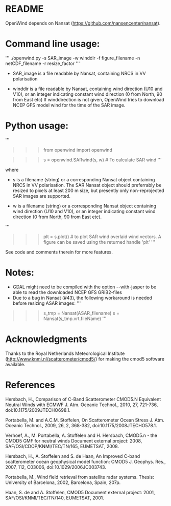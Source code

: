 # README  

OpenWind depends on Nansat (https://github.com/nansencenter/nansat). 

# Command line usage:

'''
./openwind.py -s SAR_image -w winddir -f figure_filename -n netCDF_filename -r resize_factor
'''

- SAR_image is a file readable by Nansat, containing NRCS in VV polarisation

- winddir is a file readable by Nansat, containing wind direction (U10 and V10), or an integer indicating constant wind direction (0 from North, 90 from East etc)
If winddirection is not given, OpenWind tries to download NCEP GFS model wind for the time of the SAR image.

# Python usage:
'''
>>> from openwind import openwind

>>> s = openwind.SARwind(s, w) # To calculate SAR wind
'''

where 
- s is a filename (string) or a corresponding Nansat object containing NRCS in VV polarisation. The SAR Nansat object should preferrably be resized to pixels at least 200 m size, but presently only non-reprojected SAR images are supported.

- w is a filename (string) or a corresponding Nansat object containing wind direction (U10 and V10), or an integer indicating constant wind direction (0 from North, 90 from East etc).

'''
>>> plt = s.plot() # to plot SAR wind overlaid wind vectors. A figure can be saved using the returned handle 'plt'
'''

See code and comments therein for more features.

# Notes:
- GDAL might need to be compiled with the option --with-jasper to be able to read the downloaded NCEP GFS GRIB2-files
- Due to a bug in Nansat (#43), the following workaround is needed before resizing ASAR images:
'''
>>> s_tmp = Nansat(ASAR_filename)
>>> s = Nansat(s_tmp.vrt.fileName)
'''

# Acknowledgments

Thanks to the Royal Netherlands Meteorological Institute
(http://www.knmi.nl/scatterometer/cmod5/) for making the cmod5 software
available.

# References

Hersbach, H., Comparison of C-Band Scatterometer CMOD5.N Equivalent Neutral
Winds with ECMWF J. Atm. Oceanic Technol., 2010, 27, 721-736,
doi:10.1175/2009JTECHO698.1.

Portabella, M. and A.C.M. Stoffelen, On Scatterometer Ocean Stress J. Atm.
Oceanic Technol., 2009, 26, 2, 368-382, doi:10.1175/2008JTECHO578.1.

Verhoef, A., M. Portabella, A. Stoffelen and H. Hersbach, CMOD5.n - the CMOD5
GMF for neutral winds Document external project: 2008,
SAF/OSI/CDOP/KNMI/TEC/TN/165, EUMETSAT, 2008.

Hersbach, H., A. Stoffelen and S. de Haan, An Improved C-band scatterometer
ocean geophysical model function: CMOD5 J. Geophys. Res., 2007, 112, C03006,
doi:10.1029/2006JC003743.

Portabella, M., Wind field retrieval from satellite radar systems. Thesis:
University of Barcelona, 2002, Barcelona, Spain, 207p.

Haan, S. de and A. Stoffelen, CMOD5 Document external project: 2001,
SAF/OSI/KNMI/TEC/TN/140, EUMETSAT, 2001.
